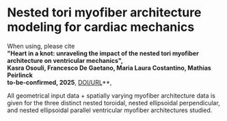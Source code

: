 # Nested tori myofiber architecture modeling for cardiac mechanics
When using, please cite  
**"Heart in a knot: unraveling the impact of the nested tori myofiber architecture on ventricular mechanics",  
Kasra Osouli, Francesco De Gaetano, Maria Laura Costantino, Mathias Peirlinck  
to-be-confirmed, 2025**,
[DOI/URL](https://doi.org/to-be-confirmed)**,

All geometrical input data + spatially varying myofiber architecture data is given for the three distinct nested toroidal, nested ellipsoidal perpendicular, and nested ellipsoidal parallel ventricular myofiber architectures studied.
